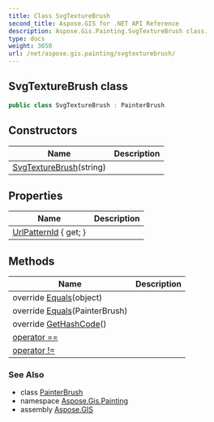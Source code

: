 ```yaml
---
title: Class SvgTextureBrush
second_title: Aspose.GIS for .NET API Reference
description: Aspose.Gis.Painting.SvgTextureBrush class. 
type: docs
weight: 3650
url: /net/aspose.gis.painting/svgtexturebrush/
---
```

## SvgTextureBrush class

```csharp
public class SvgTextureBrush : PainterBrush
```

## Constructors

| Name | Description |
| --- | --- |
| [SvgTextureBrush](svgtexturebrush/)(string) |  |

## Properties

| Name | Description |
| --- | --- |
| [UrlPatternId](../../aspose.gis.painting/svgtexturebrush/urlpatternid/) { get; } |  |

## Methods

| Name | Description |
| --- | --- |
| override [Equals](../../aspose.gis.painting/svgtexturebrush/equals/#equals_1)(object) |  |
| override [Equals](../../aspose.gis.painting/svgtexturebrush/equals/#equals)(PainterBrush) |  |
| override [GetHashCode](../../aspose.gis.painting/svgtexturebrush/gethashcode/)() |  |
| [operator ==](../../aspose.gis.painting/svgtexturebrush/op_equality/) |  |
| [operator !=](../../aspose.gis.painting/svgtexturebrush/op_inequality/) |  |

### See Also

* class [PainterBrush](../painterbrush/)
* namespace [Aspose.Gis.Painting](../../aspose.gis.painting/)
* assembly [Aspose.GIS](../../)


